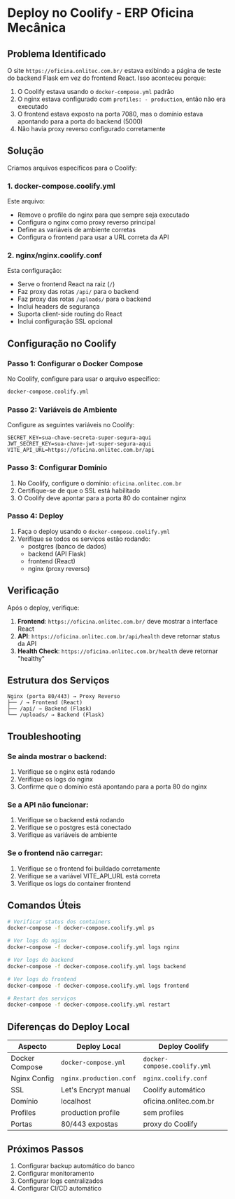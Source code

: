 # Deploy no Coolify - ERP Oficina Mecânica

## Problema Identificado

O site `https://oficina.onlitec.com.br/` estava exibindo a página de teste do backend Flask em vez do frontend React. Isso aconteceu porque:

1. O Coolify estava usando o `docker-compose.yml` padrão
2. O nginx estava configurado com `profiles: - production`, então não era executado
3. O frontend estava exposto na porta 7080, mas o domínio estava apontando para a porta do backend (5000)
4. Não havia proxy reverso configurado corretamente

## Solução

Criamos arquivos específicos para o Coolify:

### 1. docker-compose.coolify.yml

Este arquivo:
- Remove o profile do nginx para que sempre seja executado
- Configura o nginx como proxy reverso principal
- Define as variáveis de ambiente corretas
- Configura o frontend para usar a URL correta da API

### 2. nginx/nginx.coolify.conf

Esta configuração:
- Serve o frontend React na raiz (`/`)
- Faz proxy das rotas `/api/` para o backend
- Faz proxy das rotas `/uploads/` para o backend
- Inclui headers de segurança
- Suporta client-side routing do React
- Inclui configuração SSL opcional

## Configuração no Coolify

### Passo 1: Configurar o Docker Compose

No Coolify, configure para usar o arquivo específico:
```bash
docker-compose.coolify.yml
```

### Passo 2: Variáveis de Ambiente

Configure as seguintes variáveis no Coolify:

```env
SECRET_KEY=sua-chave-secreta-super-segura-aqui
JWT_SECRET_KEY=sua-chave-jwt-super-segura-aqui
VITE_API_URL=https://oficina.onlitec.com.br/api
```

### Passo 3: Configurar Domínio

1. No Coolify, configure o domínio: `oficina.onlitec.com.br`
2. Certifique-se de que o SSL está habilitado
3. O Coolify deve apontar para a porta 80 do container nginx

### Passo 4: Deploy

1. Faça o deploy usando o `docker-compose.coolify.yml`
2. Verifique se todos os serviços estão rodando:
   - postgres (banco de dados)
   - backend (API Flask)
   - frontend (React)
   - nginx (proxy reverso)

## Verificação

Após o deploy, verifique:

1. **Frontend**: `https://oficina.onlitec.com.br/` deve mostrar a interface React
2. **API**: `https://oficina.onlitec.com.br/api/health` deve retornar status da API
3. **Health Check**: `https://oficina.onlitec.com.br/health` deve retornar "healthy"

## Estrutura dos Serviços

```
Nginx (porta 80/443) → Proxy Reverso
├── / → Frontend (React)
├── /api/ → Backend (Flask)
└── /uploads/ → Backend (Flask)
```

## Troubleshooting

### Se ainda mostrar o backend:
1. Verifique se o nginx está rodando
2. Verifique os logs do nginx
3. Confirme que o domínio está apontando para a porta 80 do nginx

### Se a API não funcionar:
1. Verifique se o backend está rodando
2. Verifique se o postgres está conectado
3. Verifique as variáveis de ambiente

### Se o frontend não carregar:
1. Verifique se o frontend foi buildado corretamente
2. Verifique se a variável VITE_API_URL está correta
3. Verifique os logs do container frontend

## Comandos Úteis

```bash
# Verificar status dos containers
docker-compose -f docker-compose.coolify.yml ps

# Ver logs do nginx
docker-compose -f docker-compose.coolify.yml logs nginx

# Ver logs do backend
docker-compose -f docker-compose.coolify.yml logs backend

# Ver logs do frontend
docker-compose -f docker-compose.coolify.yml logs frontend

# Restart dos serviços
docker-compose -f docker-compose.coolify.yml restart
```

## Diferenças do Deploy Local

| Aspecto | Deploy Local | Deploy Coolify |
|---------|--------------|----------------|
| Docker Compose | `docker-compose.yml` | `docker-compose.coolify.yml` |
| Nginx Config | `nginx.production.conf` | `nginx.coolify.conf` |
| SSL | Let's Encrypt manual | Coolify automático |
| Domínio | localhost | oficina.onlitec.com.br |
| Profiles | production profile | sem profiles |
| Portas | 80/443 expostas | proxy do Coolify |

## Próximos Passos

1. Configurar backup automático do banco
2. Configurar monitoramento
3. Configurar logs centralizados
4. Configurar CI/CD automático